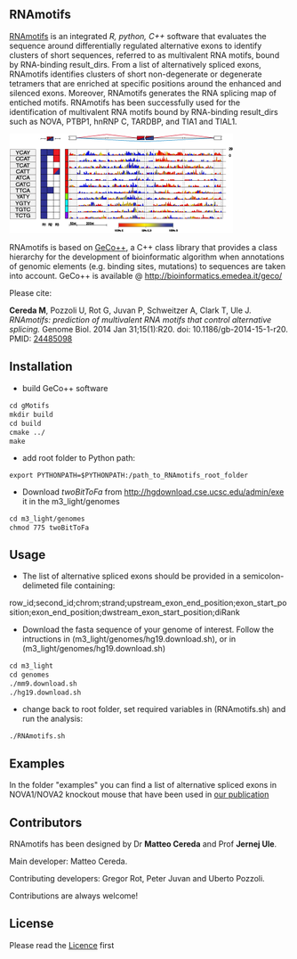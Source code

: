 ## RNAmotifs ##


[RNAmotifs](http://genomebiology.biomedcentral.com/articles/10.1186/gb-2014-15-1-r20) is an integrated *R, python, C++* software that evaluates the sequence around differentially regulated alternative exons to identify clusters of short sequences, referred to as multivalent RNA motifs, bound by RNA-binding result_dirs. From a list of alternatively spliced exons, RNAmotifs identifies clusters of short non-degenerate or degenerate tetramers that are enriched at specific positions around the enhanced and silenced exons. Moreover, RNAmotifs generates the RNA splicing map of entiched motifs. RNAmotifs has been successfully used for the identification of multivalent RNA motifs bound by RNA-binding result_dirs such as NOVA, PTBP1, hnRNP C, TARDBP, and TIA1 and TIAL1.

![NOVA](examples/NOVA.png)

RNAmotifs is based on [GeCo++](http://bioinformatics.oxfordjournals.org/content/27/9/1313.long), a C++ class library that provides a class hierarchy for the development of bioinformatic algorithm when annotations of genomic elements (e.g. binding sites, mutations) to sequences are taken into account. GeCo++ is available @ http://bioinformatics.emedea.it/geco/


Please cite:

**Cereda M**, Pozzoli U, Rot G, Juvan P, Schweitzer A, Clark T, Ule J. *RNAmotifs: prediction of multivalent RNA motifs that control alternative splicing.* Genome Biol. 2014 Jan 31;15(1):R20. doi: 10.1186/gb-2014-15-1-r20. PMID: [24485098](http://www.ncbi.nlm.nih.gov/pubmed/24485098)


## Installation

- build GeCo++ software
```
cd gMotifs
mkdir build
cd build
cmake ../
make
```
- add root folder to Python path:
```
export PYTHONPATH=$PYTHONPATH:/path_to_RNAmotifs_root_folder
```

- Download *twoBitToFa* from http://hgdownload.cse.ucsc.edu/admin/exe it in the m3_light/genomes

```
cd m3_light/genomes
chmod 775 twoBitToFa
```

## Usage

- The list of alternative spliced exons should be provided in a semicolon-delimeted file containing:

row_id;second_id;chrom;strand;upstream_exon_end_position;exon_start_position;exon_end_position;dwstream_exon_start_position;diRank

- Download the fasta sequence of your genome of interest. Follow the intructions in (m3_light/genomes/hg19.download.sh), or in (m3_light/genomes/hg19.download.sh)
```
cd m3_light
cd genomes
./mm9.download.sh
./hg19.download.sh
```
-  change back to root folder, set required variables in (RNAmotifs.sh) and run the analysis:

```
./RNAmotifs.sh
```

## Examples

In the folder "examples" you can find a list of alternative spliced exons in NOVA1/NOVA2 knockout mouse that have been used in [our publication](http://genomebiology.biomedcentral.com/articles/10.1186/gb-2014-15-1-r20)


## Contributors

RNAmotifs has been designed by Dr **Matteo Cereda** and Prof **Jernej Ule**. 

Main developer: Matteo Cereda. 

Contributing developers: Gregor Rot, Peter Juvan and Uberto Pozzoli.

Contributions are always welcome!

## License

Please read the [Licence](LICENSE) first